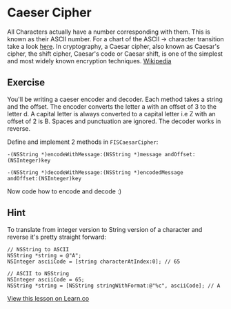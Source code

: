 

# Caeser Cipher
All Characters actually have a number corresponding with them. This is known as their ASCII number. For a chart of the ASCII -> character transition take a look [here](http://www.asciitable.com/). In cryptography, a Caesar cipher, also known as Caesar's cipher, the shift cipher, Caesar's code or Caesar shift, is one of the simplest and most widely known encryption techniques. [Wikipedia](http://en.wikipedia.org/wiki/Caesar_cipher)

## Exercise

You'll be writing a caeser encoder and decoder. Each method takes a string and the offset. The encoder converts the letter a with an offset of 3 to the letter d. A capital letter is always converted to a capital letter i.e Z with an offset of 2 is B. Spaces and punctuation are ignored. The decoder works in reverse.

Define and implement 2 methods in `FISCaesarCipher`:

```objc
-(NSString *)encodeWithMessage:(NSString *)message andOffset:(NSInteger)key
```
```objc
-(NSString *)decodeWithMessage:(NSString *)encodedMessage
andOffset:(NSInteger)key
```

Now code how to encode and decode :)

## Hint

To translate from integer version to String version of a character and reverse it's pretty straight forward:

```objc
// NSString to ASCII
NSString *string = @"A";
NSInteger asciiCode = [string characterAtIndex:0]; // 65

// ASCII to NSString
NSInteger asciiCode = 65;
NSString *string = [NSString stringWithFormat:@"%c", asciiCode]; // A
```

<a href='https://learn.co/lessons/caesar-salad' data-visibility='hidden'>View this lesson on Learn.co</a>

